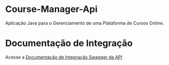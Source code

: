 # Course-Manager-Api
Aplicação Java para o Gerenciamento de uma Plataforma de Cursos Online.

# Documentação de Integração

Acesse a [Documentação de Integração Swagger da API](https://course-manager-swagger.vercel.app/)